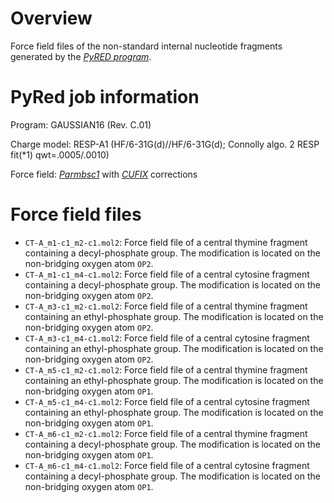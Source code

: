 # Overview 

Force field files of the non-standard internal nucleotide fragments generated by the <cite>[PyRED program][1]</cite>.

# PyRed job information

Program: GAUSSIAN16 (Rev. C.01)

Charge model: RESP-A1 (HF/6-31G(d)//HF/6-31G(d); Connolly algo.  2 RESP fit(*1)  qwt=.0005/.0010)

Force field: <cite>[Parmbsc1][2]</cite> with <cite>[CUFIX][3]</cite> corrections

# Force field files

* `CT-A_m1-c1_m2-c1.mol2`: Force field file of a central thymine fragment containing a decyl-phosphate group. The modification is located on the non-bridging oxygen atom `OP2`.
* `CT-A_m1-c1_m4-c1.mol2`: Force field file of a central cytosine fragment containing a decyl-phosphate group. The modification is located on the non-bridging oxygen atom `OP2`.
* `CT-A_m3-c1_m2-c1.mol2`: Force field file of a central thymine fragment containing an ethyl-phosphate group. The modification is located on the non-bridging oxygen atom `OP2`.
* `CT-A_m3-c1_m4-c1.mol2`: Force field file of a central cytosine fragment containing an ethyl-phosphate group. The modification is located on the non-bridging oxygen atom `OP2`.
* `CT-A_m5-c1_m2-c1.mol2`: Force field file of a central thymine fragment containing an ethyl-phosphate group. The modification is located on the non-bridging oxygen atom `OP1`.
* `CT-A_m5-c1_m4-c1.mol2`: Force field file of a central cytosine fragment containing an ethyl-phosphate group. The modification is located on the non-bridging oxygen atom `OP1`.
* `CT-A_m6-c1_m2-c1.mol2`: Force field file of a central thymine fragment containing a decyl-phosphate group. The modification is located on the non-bridging oxygen atom `OP1`.
* `CT-A_m6-c1_m4-c1.mol2`: Force field file of a central cytosine fragment containing a decyl-phosphate group. The modification is located on the non-bridging oxygen atom `OP1`.

[1]: https://upjv.q4md-forcefieldtools.org/REDServer-Development/
[2]: https://doi.org/10.1038/nmeth.3658
[3]: https://doi.org/10.1039/C7CP08185E
